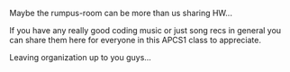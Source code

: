 Maybe the rumpus-room can be more than us
sharing HW...

If you have any really good coding music
or just song recs in general you can share them here
for everyone in this APCS1 class to appreciate.

Leaving organization up to you guys...
